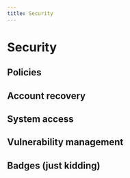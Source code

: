 ```yaml
---
title: Security
---
```


# Security

## Policies
## Account recovery
## System access
## Vulnerability management
## Badges (just kidding)
